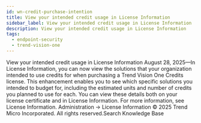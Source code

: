 ```yaml
---
id: wn-credit-purchase-intention
title: View your intended credit usage in License Information
sidebar_label: View your intended credit usage in License Information
description: View your intended credit usage in License Information
tags:
  - endpoint-security
  - trend-vision-one
---
```


 View your intended credit usage in License Information August 28, 2025—In License Information, you can now view the solutions that your organization intended to use credits for when purchasing a Trend Vision One Credits license. This enhancement enables you to see which specific solutions you intended to budget for, including the estimated units and number of credits you planned to use for each. You can view these details both on your license certificate and in License Information. For more information, see License Information. Administration → License Information © 2025 Trend Micro Incorporated. All rights reserved.Search Knowledge Base